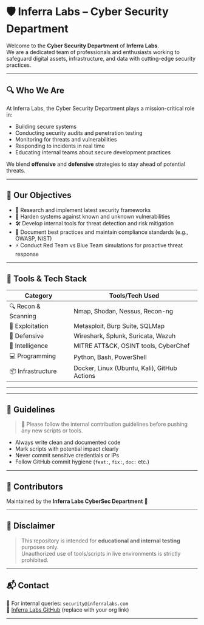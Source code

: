 # 🛡️ Inferra Labs – Cyber Security Department

Welcome to the **Cyber Security Department** of **Inferra Labs**.  
We are a dedicated team of professionals and enthusiasts working to safeguard digital assets, infrastructure, and data with cutting-edge security practices.

---

## 🔍 Who We Are

At Inferra Labs, the Cyber Security Department plays a mission-critical role in:
- Building secure systems
- Conducting security audits and penetration testing
- Monitoring for threats and vulnerabilities
- Responding to incidents in real time
- Educating internal teams about secure development practices

We blend **offensive** and **defensive** strategies to stay ahead of potential threats.

---

## 🎯 Our Objectives

- 🧠 Research and implement latest security frameworks
- 🔐 Harden systems against known and unknown vulnerabilities
- 🛠️ Develop internal tools for threat detection and risk mitigation
- 📄 Document best practices and maintain compliance standards (e.g., OWASP, NIST)
- ⚡ Conduct Red Team vs Blue Team simulations for proactive threat response

---

## 🧰 Tools & Tech Stack

| Category         | Tools/Tech Used                                  |
|------------------|--------------------------------------------------|
| 🔍 Recon & Scanning | Nmap, Shodan, Nessus, Recon-ng                   |
| 🧨 Exploitation    | Metasploit, Burp Suite, SQLMap                  |
| 🧱 Defensive       | Wireshark, Splunk, Suricata, Wazuh              |
| 🧠 Intelligence    | MITRE ATT&CK, OSINT tools, CyberChef            |
| 💻 Programming     | Python, Bash, PowerShell                        |
| 📦 Infrastructure  | Docker, Linux (Ubuntu, Kali), GitHub Actions   |

---


---

## 📘 Guidelines

> 📌 Please follow the internal contribution guidelines before pushing any new scripts or tools.

- Always write clean and documented code
- Mark scripts with potential impact clearly
- Never commit sensitive credentials or IPs
- Follow GitHub commit hygiene (`feat:`, `fix:`, `doc:` etc.)

---

## 🤝 Contributors

Maintained by the **Inferra Labs CyberSec Department** 🧠  



---

## 🛑 Disclaimer

> This repository is intended for **educational and internal testing** purposes only.  
> Unauthorized use of tools/scripts in live environments is strictly prohibited.

---

## 📬 Contact

📧 For internal queries: `security@inferralabs.com`  
🔗 [Inferra Labs GitHub](https://github.com/InferraLabs) (replace with your org link)

---
